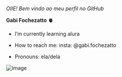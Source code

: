 *OIIE! Bem vindo ao meu perfil no GitHub*

**Gabi Fochezatto** 🫀

- I’m currently learning  alura
 
- How to reach me: insta: @gabi.fochezatto
 
- Pronouns: ela/dela


![image](https://github.com/fochezatto/fochezatto/assets/132901406/b7691572-b5d7-4027-993c-e60502a8b35f)


